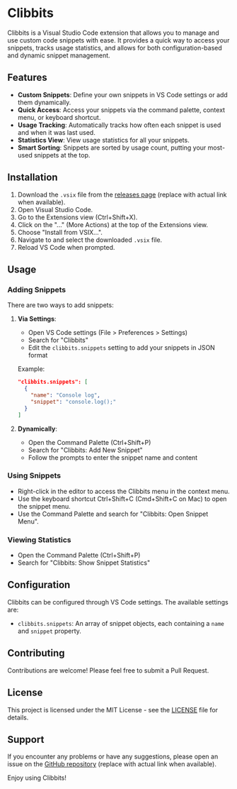 # Clibbits

Clibbits is a Visual Studio Code extension that allows you to manage and use custom code snippets with ease. It provides a quick way to access your snippets, tracks usage statistics, and allows for both configuration-based and dynamic snippet management.

## Features

- **Custom Snippets**: Define your own snippets in VS Code settings or add them dynamically.
- **Quick Access**: Access your snippets via the command palette, context menu, or keyboard shortcut.
- **Usage Tracking**: Automatically tracks how often each snippet is used and when it was last used.
- **Statistics View**: View usage statistics for all your snippets.
- **Smart Sorting**: Snippets are sorted by usage count, putting your most-used snippets at the top.

## Installation

1. Download the `.vsix` file from the [releases page](https://github.com/yourusername/clibbits/releases) (replace with actual link when available).
2. Open Visual Studio Code.
3. Go to the Extensions view (Ctrl+Shift+X).
4. Click on the "..." (More Actions) at the top of the Extensions view.
5. Choose "Install from VSIX...".
6. Navigate to and select the downloaded `.vsix` file.
7. Reload VS Code when prompted.

## Usage

### Adding Snippets

There are two ways to add snippets:

1. **Via Settings**: 
   - Open VS Code settings (File > Preferences > Settings)
   - Search for "Clibbits"
   - Edit the `clibbits.snippets` setting to add your snippets in JSON format

   Example:
   ```json
   "clibbits.snippets": [
     {
       "name": "Console log",
       "snippet": "console.log();"
     }
   ]
   ```

2. **Dynamically**:
   - Open the Command Palette (Ctrl+Shift+P)
   - Search for "Clibbits: Add New Snippet"
   - Follow the prompts to enter the snippet name and content

### Using Snippets

- Right-click in the editor to access the Clibbits menu in the context menu.
- Use the keyboard shortcut Ctrl+Shift+C (Cmd+Shift+C on Mac) to open the snippet menu.
- Use the Command Palette and search for "Clibbits: Open Snippet Menu".

### Viewing Statistics

- Open the Command Palette (Ctrl+Shift+P)
- Search for "Clibbits: Show Snippet Statistics"

## Configuration

Clibbits can be configured through VS Code settings. The available settings are:

- `clibbits.snippets`: An array of snippet objects, each containing a `name` and `snippet` property.

## Contributing

Contributions are welcome! Please feel free to submit a Pull Request.

## License

This project is licensed under the MIT License - see the [LICENSE](LICENSE) file for details.

## Support

If you encounter any problems or have any suggestions, please open an issue on the [GitHub repository](https://github.com/yourusername/clibbits/issues) (replace with actual link when available).

Enjoy using Clibbits!
